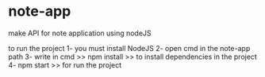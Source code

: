 # note-app
make API for note application using nodeJS

to run the project
  1- you must install NodeJS
  2- open cmd in the note-app path
  3- write in cmd >> npm install >> to install dependencies in the project
  4- npm start >> for run the project
